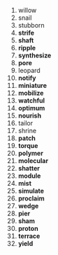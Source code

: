 1. willow
2. snail
3. stubborn
4. **strife**
5. **shaft**
6. **ripple**
7. **synthesize**
8. **pore**
9. leopard
10. **notify**
11. **miniature**
12. **mobilize**
13. **watchful**
14. **optimum**
15. **nourish**
16. tailor
17. shrine
18. **patch**
19. **torque**
20. **polymer**
21. **molecular**
22. **shatter**
23. **module**
24. **mist**
25. **simulate**
26. **proclaim**
27. **wedge**
28. **pier**
29. **sham**
30. **proton**
31. **terrace**
32. **yield**